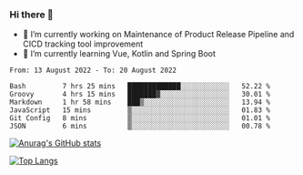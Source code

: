 ### Hi there 👋

- 🔭 I’m currently working on Maintenance of Product Release Pipeline and CICD tracking tool improvement
- 🌱 I’m currently learning Vue, Kotlin and Spring Boot

<!--START_SECTION:waka-->

```text
From: 13 August 2022 - To: 20 August 2022

Bash         7 hrs 25 mins   █████████████░░░░░░░░░░░░   52.22 %
Groovy       4 hrs 15 mins   ███████▓░░░░░░░░░░░░░░░░░   30.01 %
Markdown     1 hr 58 mins    ███▒░░░░░░░░░░░░░░░░░░░░░   13.94 %
JavaScript   15 mins         ▒░░░░░░░░░░░░░░░░░░░░░░░░   01.83 %
Git Config   8 mins          ▒░░░░░░░░░░░░░░░░░░░░░░░░   01.01 %
JSON         6 mins          ▒░░░░░░░░░░░░░░░░░░░░░░░░   00.78 %
```

<!--END_SECTION:waka-->

[![Anurag's GitHub stats](https://github-readme-stats.vercel.app/api?username=yunhao981&show_icons=true&theme=solarized-dark)](https://github.com/anuraghazra/github-readme-stats)

[![Top Langs](https://github-readme-stats.vercel.app/api/top-langs/?username=yunhao981&theme=solarized-dark&layout=compact)](https://github.com/anuraghazra/github-readme-stats)

<!--
**yunhao981/yunhao981** is a ✨ _special_ ✨ repository because its `README.md` (this file) appears on your GitHub profile.

Here are some ideas to get you started:

- 🔭 I’m currently working on Maintenance of Release Pipeline and CICD tracking tool improvement
- 🌱 I’m currently learning Vue, Kotlin and Spring Boot
- 👯 I’m looking to collaborate on ...
- 🤔 I’m looking for help with ...
- 💬 Ask me about ...
- 📫 How to reach me: ...
- 😄 Pronouns: ...
- ⚡ Fun fact: ...
-->


